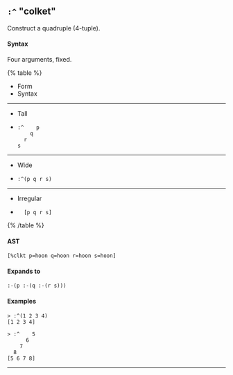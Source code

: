 ## `:^` "colket"

Construct a quadruple (4-tuple).

#### Syntax

Four arguments, fixed.

{% table %}

- Form
- Syntax

---

- Tall
- ```hoon
  :^    p
      q
    r
  s
  ```

---

- Wide
- ```hoon
  :^(p q r s)
  ```

---

- Irregular
- ```hoon
    [p q r s]
  ```
{% /table %}

#### AST

```hoon
[%clkt p=hoon q=hoon r=hoon s=hoon]
```

#### Expands to

```hoon
:-(p :-(q :-(r s)))
```

#### Examples

```
> :^(1 2 3 4)
[1 2 3 4]

> :^    5
      6
    7
  8
[5 6 7 8]
```

---

